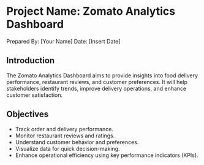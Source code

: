 # Project Name: Zomato Analytics Dashboard
Prepared By: [Your Name]
Date: [Insert Date]
## Introduction
The Zomato Analytics Dashboard aims to provide insights into food delivery performance, restaurant reviews, and customer preferences. 
It will help stakeholders identify trends, improve delivery operations, and enhance customer satisfaction.
## Objectives
- Track order and delivery performance.
- Monitor restaurant reviews and ratings.
- Understand customer behavior and preferences.
- Visualize data for quick decision-making.
- Enhance operational efficiency using key performance indicators (KPIs).
